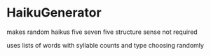 # HaikuGenerator

makes random haikus
five seven five structure
sense not required

uses lists of words
with syllable counts and type
choosing randomly
